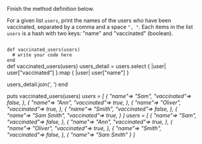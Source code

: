 Finish the method definition below.

For a given list `users`, print the names of the users who have been vaccinated, separated by a comma and a space `", "`.
Each items in the list `users` is a hash with two keys: "name" and "vaccinated" (boolean).

<codeblock language="ruby" type="exercise" testMode="multipleInput">
<code>
def vaccinated_users(users)
  # write your code here
end
</code>

<solution>
def vaccinated_users(users)
  users_detail = users.select { |user| user["vaccinated"] }.map { |user| user["name"] }

  users_detail.join(', ')
end
</solution>

<testcases>
<caller>
puts vaccinated_users(users)
</caller>
<testcase>
<i>
users = [
  {
    "name"=> "Sam",
    "vaccinated"=> false,
  },
  {
    "name"=> "Ann",
    "vaccinated"=> true,
  },
  {
    "name"=> "Oliver",
    "vaccinated"=> true,
  },
  {
    "name"=> "Smith",
    "vaccinated"=> false,
  },
  {
    "name"=> "Sam Smith",
    "vaccinated"=> true,
  }
]
</i>
</testcase>
<testcase>
<i>
users = [
  {
    "name"=> "Sam",
    "vaccinated"=> false,
  },
  {
    "name"=> "Ann",
    "vaccinated"=> true,
  },
  {
    "name"=> "Oliver",
    "vaccinated"=> true,
  },
  {
    "name"=> "Smith",
    "vaccinated"=> false,
  },
  {
    "name"=> "Sam Smith"
  }
]
</i>
</testcase>
</testcases>
</codeblock>